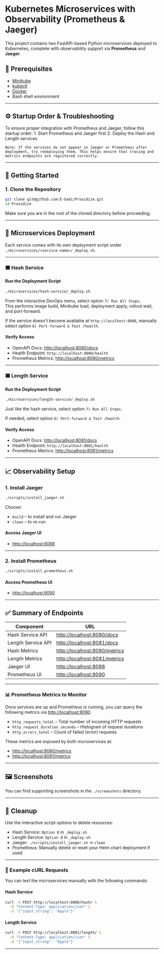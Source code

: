 # Kubernetes Microservices with Observability (Prometheus & Jaeger)

This project contains two FastAPI-based Python microservices deployed to Kubernetes, complete with observability support via **Prometheus** and **Jaeger**.  

## 🔧 Prerequisites

- [Minikube](https://minikube.sigs.k8s.io/)
- [kubectl](https://kubernetes.io/docs/tasks/tools/)
- [Docker](https://docs.docker.com/get-docker/)
- Bash shell environment

---

## ⚙️ Startup Order & Troubleshooting

To ensure proper integration with Prometheus and Jaeger, follow this startup order:
	1.	Start Prometheus and Jaeger first
	2.	Deploy the Hash and Length services

	Note: If the services do not appear in Jaeger or Prometheus after deployment, try redeploying them. This helps ensure that tracing and metrics endpoints are registered correctly.
  
---

## 🚀 Getting Started

### 1. Clone the Repository

```bash
git clone git@github.com:E-Gadi/Proxidize.git
cd Proxidize 
```

Make sure you are in the root of the cloned directory before proceeding.

---

## 🧩 Microservices Deployment

Each service comes with its own deployment script under `./microservices/<service-name>/_deploy.sh`.

---

### 🟦 Hash Service

#### Run the Deployment Script

```bash
./microservices/hash-service/_deploy.sh
```

From the interactive DevOps menu, select option `7) Run All Steps`.  
This performs image build, Minikube load, deployment apply, rollout wait, and port-forward.

If the service doesn't become available at `http://localhost:8080`, manually select option `6) Port-forward & Test /health`.

#### Verify Access

- OpenAPI Docs: [http://localhost:8080/docs](http://localhost:8080/docs)  
- Health Endpoint: `http://localhost:8080/health`
- Prometheus Metrics: [http://localhost:8080/metrics](http://localhost:8080/metrics)

---

### 🟩 Length Service

#### Run the Deployment Script

```bash
./microservices/length-service/_deploy.sh
```

Just like the hash service, select option `7) Run All Steps`.

If needed, select option `6) Port-forward & Test /health`.

#### Verify Access

- OpenAPI Docs: [http://localhost:8081/docs](http://localhost:8081/docs)  
- Health Endpoint: `http://localhost:8081/health`
- Prometheus Metrics: [http://localhost:8081/metrics](http://localhost:8081/metrics)

---

## 📈 Observability Setup

### 1. Install Jaeger

```bash
./scripts/install_jaeger.sh
```

Choose:

- `build` – to install and run Jaeger
- `clean` – to re-run

#### Access Jaeger UI

- [http://localhost:8088](http://localhost:8088)

---

### 2. Install Prometheus

```bash
./scripts/install_prometheus.sh
```

#### Access Prometheus UI

- [http://localhost:9090](http://localhost:9090)

---

## ✅ Summary of Endpoints

| Component        | URL                              |
|------------------|----------------------------------|
| Hash Service API | [http://localhost:8080/docs](http://localhost:8080/docs) |
| Length Service API | [http://localhost:8081/docs](http://localhost:8081/docs) |
| Hash Metrics     | [http://localhost:8080/metrics](http://localhost:8080/metrics) |
| Length Metrics   | [http://localhost:8081/metrics](http://localhost:8081/metrics) |
| Jaeger UI        | [http://localhost:8088](http://localhost:8088) |
| Prometheus UI    | [http://localhost:9090](http://localhost:9090) |

---

### 📊 Prometheus Metrics to Monitor

Once services are up and Prometheus is running, you can query the following metrics via [http://localhost:9090](http://localhost:9090):

- `http_requests_total` – Total number of incoming HTTP requests
- `http_request_duration_seconds` – Histogram of request durations
- `http_errors_total` – Count of failed (error) requests

These metrics are exposed by both microservices at:

- [http://localhost:8080/metrics](http://localhost:8080/metrics)
- [http://localhost:8081/metrics](http://localhost:8081/metrics)

---

## 🖼️ Screenshots

You can find supporting screenshots in the `./screenshots` directory.

---

## 🧹 Cleanup

Use the interactive script options to delete resources:

- Hash Service: `Option 8` in `_deploy.sh`
- Length Service: `Option 8` in `_deploy.sh`
- Jaeger: `./scripts/install_jaeger.sh` → `clean`
- Prometheus: Manually delete or reset your Helm chart deployment if used


---

### 🧪 Example cURL Requests

You can test the microservices manually with the following commands:

#### Hash Service

```bash
curl -X POST http://localhost:8080/hash/ \
  -H "Content-Type: application/json" \
  -d '{"input_string": "Apple"}'
```

#### Length Service

```bash
curl -X POST http://localhost:8081/length/ \
  -H "Content-Type: application/json" \
  -d '{"input_string": "Apple"}'
```

---